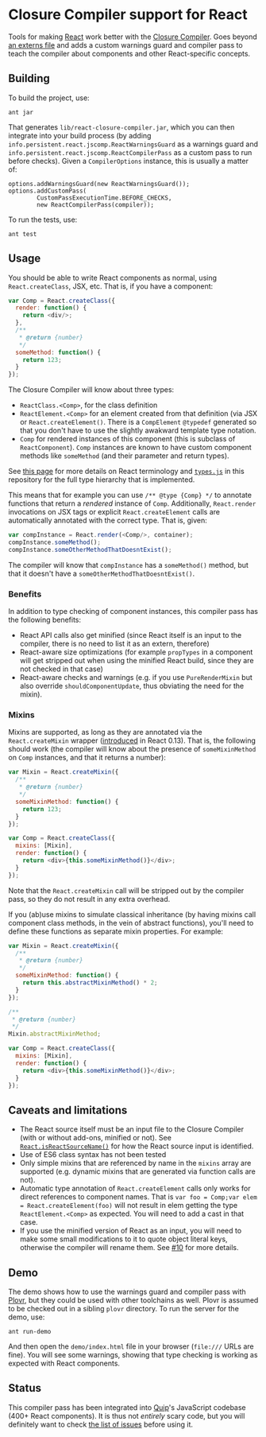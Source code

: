 # Closure Compiler support for React

Tools for making [React](http://facebook.github.io/react/) work better with the [Closure Compiler](https://developers.google.com/closure/compiler/). Goes beyond [an externs file](https://github.com/steida/react-externs) and adds a custom warnings guard and compiler pass to teach the compiler about components and other React-specific concepts.

## Building

To build the project, use:

    ant jar

That generates `lib/react-closure-compiler.jar`, which you can then integrate into your build process (by adding `info.persistent.react.jscomp.ReactWarningsGuard` as a warnings guard and `info.persistent.react.jscomp.ReactCompilerPass` as a custom pass to run before checks). Given a `CompilerOptions` instance, this is usually a matter of:

    options.addWarningsGuard(new ReactWarningsGuard());
    options.addCustomPass(
            CustomPassExecutionTime.BEFORE_CHECKS,
            new ReactCompilerPass(compiler));

To run the tests, use:

    ant test

## Usage

You should be able to write React components as normal, using `React.createClass`, JSX, etc. That is, if you have a component:

```javascript
var Comp = React.createClass({
  render: function() {
    return <div/>;
  },
  /**
   * @return {number}
   */
  someMethod: function() {
    return 123;
  }
});
```

The Closure Compiler will know about three types:

* `ReactClass.<Comp>`, for the class definition
* `ReactElement.<Comp>` for an element created from that definition (via JSX or `React.createElement()`. There is a `CompElement` `@typedef` generated so that you don't have to use the slightly awakward template type notation.
* `Comp` for rendered instances of this component (this is subclass of `ReactComponent`). `Comp` instances are known to have custom component methods like `someMethod` (and their parameter and return types).

See [this page](https://facebook.github.io/react/docs/glossary.html) for more details on React terminology and [`types.js`](https://github.com/mihaip/react-closure-compiler/blob/master/src/info/persistent/react/jscomp/types.js) in this repository for the full type hierarchy that is implemented.

This means that for example you can use `/** @type {Comp} */` to annotate functions that return a _rendered_ instance of `Comp`. Additionally, `React.render` invocations on JSX tags or explicit `React.createElement` calls are automatically annotated with the correct type. That is, given:

```javascript
var compInstance = React.render(<Comp/>, container);
compInstance.someMethod();
compInstance.someOtherMethodThatDoesntExist();
```

The compiler will know that `compInstance` has a `someMethod()` method, but that it doesn't have a `someOtherMethodThatDoesntExist()`.

### Benefits

In addition to type checking of component instances, this compiler pass has the following benefits:

* React API calls also get minified (since React itself is an input to the compiler, there is no need to list it as an extern, therefore)
* React-aware size optimizations (for example `propTypes` in a component will get stripped out when using the minified React build, since they are not checked in that case)
* React-aware checks and warnings (e.g. if you use `PureRenderMixin` but also override `shouldComponentUpdate`, thus obviating the need for the mixin).

### Mixins

Mixins are supported, as long as they are annotated via the `React.createMixin`  wrapper ([introduced](https://github.com/facebook/react/commit/295ef0063b933e13b2ddd541c108b386b35b648b) in React 0.13). That is, the following should work (the compiler will know about the presence of `someMixinMethod` on `Comp` instances, and that it returns a number):

```javascript
var Mixin = React.createMixin({
  /**
   * @return {number}
   */
  someMixinMethod: function() {
    return 123;
  }
});

var Comp = React.createClass({
  mixins: [Mixin],
  render: function() {
    return <div>{this.someMixinMethod()}</div>;
  }
});
```

Note that the `React.createMixin` call will be stripped out by the compiler pass, so they do not result in any extra overhead.

If you (ab)use mixins to simulate classical inheritance (by having mixins call component class methods, in the vein of abstract functions), you'll need to define these functions as separate mixin properties. For example:

```javascript
var Mixin = React.createMixin({
  /**
   * @return {number}
   */
  someMixinMethod: function() {
    return this.abstractMixinMethod() * 2;
  }
});

/**
 * @return {number}
 */
Mixin.abstractMixinMethod;

var Comp = React.createClass({
  mixins: [Mixin],
  render: function() {
    return <div>{this.someMixinMethod()}</div>;
  }
});
```

## Caveats and limitations

* The React source itself must be an input file to the Closure Compiler (with or without add-ons, minified or not). See [`React.isReactSourceName()`](https://github.com/mihaip/react-closure-compiler/blob/master/src/info/persistent/react/jscomp/React.java) for how the React source input is identified.
* Use of ES6 class syntax has not been tested
* Only simple mixins that are referenced by name in the `mixins` array are supported (e.g. dynamic mixins that are generated via function calls are not).
* Automatic type annotation of `React.createElement` calls only works for direct references to component names. That is `var foo = Comp;var elem = React.createElement(foo)` will not result in elem getting the type `ReactElement.<Comp>` as expected. You will need to add a cast in that case.
* If you use the minified version of React as an input, you will need to make some small modifications to it to quote object literal keys, otherwise the compiler will rename them. See [#10](https://github.com/mihaip/react-closure-compiler/issues/10) for more details.

## Demo

The demo shows how to use the warnings guard and compiler pass with [Plovr](http://plovr.com/), but they could be used with other toolchains as well. Plovr is assumed to be checked out in a sibling `plovr` directory. To run the server for the demo, use:

    ant run-demo

And then open the `demo/index.html` file in your browser (`file:///` URLs are fine). You will see some warnings, showing that type checking is working as expected with React components.

## Status

This compiler pass has been integrated into [Quip](https://github.com/quip)'s JavaScript codebase (400+ React components). It is thus not _entirely_ scary code, but you will definitely want to check [the list of issues](https://github.com/mihaip/react-closure-compiler/issues) before using it.
